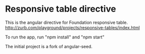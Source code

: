 # Responsive table directive

This is the angular directive for Foundation responsive table.
http://zurb.com/playground/projects/responsive-tables/index.html

To run the app, run "npm install" and "npm start"

The initial project is a fork of angular-seed.